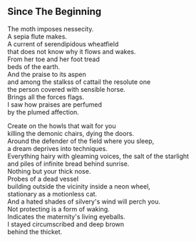 Since The Beginning
-------------------
The moth imposes nessecity.  
A sepia flute makes.  
A current of serendipidous wheatfield  
that does not know why it flows and wakes.  
From her toe and her foot tread  
beds of the earth.  
And the praise to its aspen  
and among the stalkss of cattail the resolute one  
the person covered with sensible horse.  
Brings all the forces flags.  
I saw how praises are perfumed  
by the plumed affection.  
  
Create on the howls that wait for you  
killing the demonic chairs, dying the doors.  
Around the defender of the field where you sleep,  
a dream deprives into techniques.  
Everything hairy with gleaming voices, the salt of the starlight  
and piles of infinite bread behind sunrise.  
Nothing but your thick nose.  
Probes of a dead vessel  
building outside the vicinity inside a neon wheel,  
stationary as a motionless cat.  
And a hated shades of silvery's wind will perch you.  
Not protecting is a form of waking.  
Indicates the maternity's living eyeballs.  
I stayed circumscribed and deep brown  
behind the thicket.  
